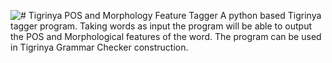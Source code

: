 ![# Tigrinya POS and Morphology Feature Tagger
A python based Tigrinya tagger program. Taking words as input the program will be able to output the POS and Morphological features of the word. The program can be used in Tigrinya Grammar Checker construction.](../master/snapshot.PNG)
